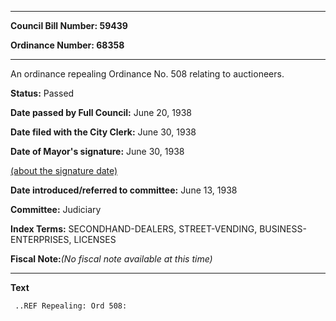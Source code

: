 

********

**Council Bill Number: 59439**
   
**Ordinance Number: 68358**
********

 An ordinance repealing Ordinance No. 508 relating to auctioneers.

**Status:** Passed
   
**Date passed by Full Council:** June 20, 1938
   
**Date filed with the City Clerk:** June 30, 1938
   
**Date of Mayor's signature:** June 30, 1938
   
[(about the signature date)](/~public/approvaldate.htm)
   
   
   
**Date introduced/referred to committee:** June 13, 1938
   
**Committee:** Judiciary
   
   
**Index Terms:** SECONDHAND-DEALERS, STREET-VENDING, BUSINESS-ENTERPRISES, LICENSES

**Fiscal Note:**_(No fiscal note available at this time)_

********

**Text**
   
```
 ..REF Repealing: Ord 508:

```
